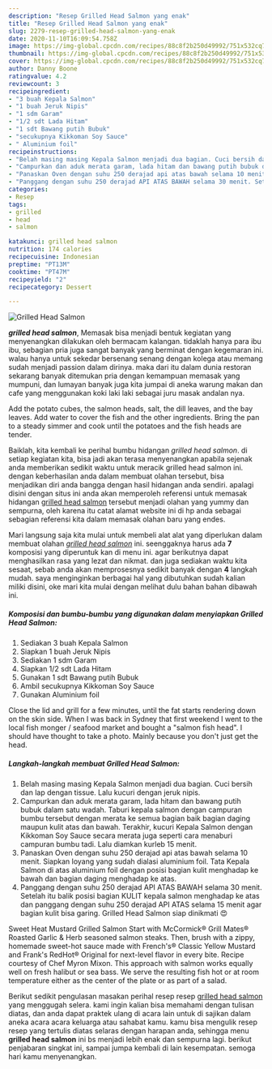 ```yaml
---
description: "Resep Grilled Head Salmon yang enak"
title: "Resep Grilled Head Salmon yang enak"
slug: 2279-resep-grilled-head-salmon-yang-enak
date: 2020-11-10T16:09:54.758Z
image: https://img-global.cpcdn.com/recipes/88c8f2b250d49992/751x532cq70/grilled-head-salmon-foto-resep-utama.jpg
thumbnail: https://img-global.cpcdn.com/recipes/88c8f2b250d49992/751x532cq70/grilled-head-salmon-foto-resep-utama.jpg
cover: https://img-global.cpcdn.com/recipes/88c8f2b250d49992/751x532cq70/grilled-head-salmon-foto-resep-utama.jpg
author: Danny Boone
ratingvalue: 4.2
reviewcount: 3
recipeingredient:
- "3 buah Kepala Salmon"
- "1 buah Jeruk Nipis"
- "1 sdm Garam"
- "1/2 sdt Lada Hitam"
- "1 sdt Bawang putih Bubuk"
- "secukupnya Kikkoman Soy Sauce"
- " Aluminium foil"
recipeinstructions:
- "Belah masing masing Kepala Salmon menjadi dua bagian. Cuci bersih dan lap dengan tissue. Lalu kucuri dengan jeruk nipis."
- "Campurkan dan aduk merata garam, lada hitam dan bawang putih bubuk dalam satu wadah. Taburi kepala salmon dengan campuran bumbu tersebut dengan merata ke semua bagian baik bagian daging maupun kulit atas dan bawah. Terakhir, kucuri Kepala Salmon dengan Kikkoman Soy Sauce secara merata juga seperti cara menaburi campuran bumbu tadi. Lalu diamkan kurleb 15 menit."
- "Panaskan Oven dengan suhu 250 derajad api atas bawah selama 10 menit. Siapkan loyang yang sudah dialasi aluminium foil. Tata Kepala Salmon di atas aluminium foil dengan posisi bagian kulit menghadap ke bawah dan bagian daging menghadap ke atas."
- "Panggang dengan suhu 250 derajad API ATAS BAWAH selama 30 menit. Setelah itu balik posisi bagian KULIT kepala salmon menghadap ke atas dan panggang dengan suhu 250 derajad API ATAS selama 15 menit agar bagian kulit bisa garing. Grilled Head Salmon siap dinikmati 😍"
categories:
- Resep
tags:
- grilled
- head
- salmon

katakunci: grilled head salmon 
nutrition: 174 calories
recipecuisine: Indonesian
preptime: "PT13M"
cooktime: "PT47M"
recipeyield: "2"
recipecategory: Dessert

---
```



![Grilled Head Salmon](https://img-global.cpcdn.com/recipes/88c8f2b250d49992/751x532cq70/grilled-head-salmon-foto-resep-utama.jpg)

<b><i>grilled head salmon</i></b>, Memasak bisa menjadi bentuk kegiatan yang menyenangkan dilakukan oleh bermacam kalangan. tidaklah hanya para ibu ibu, sebagian pria juga sangat banyak yang berminat dengan kegemaran ini. walau hanya untuk sekedar bersenang senang dengan kolega atau memang sudah menjadi passion dalam dirinya. maka dari itu dalam dunia restoran sekarang banyak ditemukan pria dengan kemampuan memasak yang mumpuni, dan lumayan banyak juga kita jumpai di aneka warung makan dan cafe yang menggunakan koki laki laki sebagai juru masak andalan nya.

Add the potato cubes, the salmon heads, salt, the dill leaves, and the bay leaves. Add water to cover the fish and the other ingredients. Bring the pan to a steady simmer and cook until the potatoes and the fish heads are tender.

Baiklah, kita kembali ke perihal bumbu hidangan <i>grilled head salmon</i>. di setiap kegiatan kita, bisa jadi akan terasa menyenangkan apabila sejenak anda memberikan sedikit waktu untuk meracik grilled head salmon ini. dengan keberhasilan anda dalam membuat olahan tersebut, bisa menjadikan diri anda bangga dengan hasil hidangan anda sendiri. apalagi disini dengan situs ini anda akan memperoleh referensi untuk memasak hidangan <u>grilled head salmon</u> tersebut menjadi olahan yang yummy dan sempurna, oleh karena itu catat alamat website ini di hp anda sebagai sebagian referensi kita dalam memasak olahan baru yang endes.


Mari langsung saja kita mulai untuk membeli alat alat yang diperlukan dalam membuat olahan <u><i>grilled head salmon</i></u> ini. seenggaknya harus ada <b>7</b> komposisi yang diperuntuk kan di menu ini. agar berikutnya dapat menghasilkan rasa yang lezat dan nikmat. dan juga sediakan waktu kita sesaat, sebab anda akan memprosesnya sedikit banyak dengan <b>4</b> langkah mudah. saya menginginkan berbagai hal yang dibutuhkan sudah kalian miliki disini, oke mari kita mulai dengan melihat dulu bahan bahan dibawah ini.

<!--inarticleads1-->

##### Komposisi dan bumbu-bumbu yang digunakan dalam menyiapkan Grilled Head Salmon:

1. Sediakan 3 buah Kepala Salmon
1. Siapkan 1 buah Jeruk Nipis
1. Sediakan 1 sdm Garam
1. Siapkan 1/2 sdt Lada Hitam
1. Gunakan 1 sdt Bawang putih Bubuk
1. Ambil secukupnya Kikkoman Soy Sauce
1. Gunakan  Aluminium foil


Close the lid and grill for a few minutes, until the fat starts rendering down on the skin side. When I was back in Sydney that first weekend I went to the local fish monger / seafood market and bought a &#34;salmon fish head&#34;. I should have thought to take a photo. Mainly because you don&#39;t just get the head. 

<!--inarticleads2-->

##### Langkah-langkah membuat Grilled Head Salmon:

1. Belah masing masing Kepala Salmon menjadi dua bagian. Cuci bersih dan lap dengan tissue. Lalu kucuri dengan jeruk nipis.
1. Campurkan dan aduk merata garam, lada hitam dan bawang putih bubuk dalam satu wadah. Taburi kepala salmon dengan campuran bumbu tersebut dengan merata ke semua bagian baik bagian daging maupun kulit atas dan bawah. Terakhir, kucuri Kepala Salmon dengan Kikkoman Soy Sauce secara merata juga seperti cara menaburi campuran bumbu tadi. Lalu diamkan kurleb 15 menit.
1. Panaskan Oven dengan suhu 250 derajad api atas bawah selama 10 menit. Siapkan loyang yang sudah dialasi aluminium foil. Tata Kepala Salmon di atas aluminium foil dengan posisi bagian kulit menghadap ke bawah dan bagian daging menghadap ke atas.
1. Panggang dengan suhu 250 derajad API ATAS BAWAH selama 30 menit. Setelah itu balik posisi bagian KULIT kepala salmon menghadap ke atas dan panggang dengan suhu 250 derajad API ATAS selama 15 menit agar bagian kulit bisa garing. Grilled Head Salmon siap dinikmati 😍


Sweet Heat Mustard Grilled Salmon Start with McCormick® Grill Mates® Roasted Garlic &amp; Herb seasoned salmon steaks. Then, brush with a zippy, homemade sweet-hot sauce made with French&#39;s® Classic Yellow Mustard and Frank&#39;s RedHot® Original for next-level flavor in every bite. Recipe courtesy of Chef Myron Mixon. This approach with salmon works equally well on fresh halibut or sea bass. We serve the resulting fish hot or at room temperature either as the center of the plate or as part of a salad. 

Berikut sedikit pengulasan masakan perihal resep resep <u>grilled head salmon</u> yang menggugah selera. kami ingin kalian bisa memahami dengan tulisan diatas, dan anda dapat praktek ulang di acara lain untuk di sajikan dalam aneka acara acara keluarga atau sahabat kamu. kamu bisa mengulik resep resep yang tertulis diatas selaras dengan harapan anda, sehingga menu <b>grilled head salmon</b> ini bs menjadi lebih enak dan sempurna lagi. berikut penjabaran singkat ini, sampai jumpa kembali di lain kesempatan. semoga hari kamu menyenangkan.
